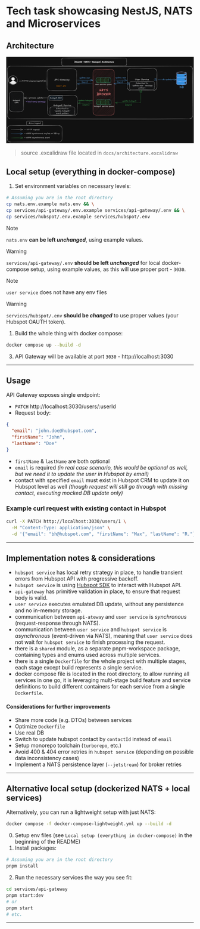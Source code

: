 # Tech task showcasing NestJS, NATS and Microservices

## Architecture

![Architecture](./docs/architecture.png)

> source .excalidraw file located in `docs/architecture.excalidraw`

## Local setup (everything in docker-compose)

1. Set environment variables on necessary levels:

```sh
# Assuming you are in the root directory
cp nats.env.example nats.env && \
cp services/api-gateway/.env.example services/api-gateway/.env && \
cp services/hubspot/.env.example services/hubspot/.env
```
> [!NOTE]
> `nats.env` **can be left _unchanged_**, using example values.

> [!WARNING]
> `services/api-gateway/.env` **should be left _unchanged_** for local docker-compose setup, using example values, as this will use proper port - `3030`.

> [!NOTE]
> `user service` does not have any env files

> [!WARNING]
> `services/hubspot/.env` **should be _changed_** to use proper values (your Hubspot OAUTH token).

1. Build the whole thing with docker compose:

```sh
docker compose up --build -d
```

3. API Gateway will be available at port `3030` - http://localhost:3030
---

## Usage
API Gateway exposes single endpoint:

- `PATCH` http://localhost:3030/users/:userId
- Request body:
```json
{
  "email": "john.doe@hubspot.com",
  "firstName": "John",
  "lastName": "Doe"
}
```
- `firstName` & `lastName` are both optional
- `email` is required _(in real case scenario, this would be optional as well, but we need it to update the user in Hubspot by email)_
- contact with specified `email` must exist in Hubspot CRM to update it on Hubspot level as well _(though request will still go through with missing contact, executing mocked DB update only)_

### Example curl request with existing contact in Hubspot

```sh
curl -X PATCH http://localhost:3030/users/1 \
  -H "Content-Type: application/json" \
  -d '{"email": "bh@hubspot.com", "firstName": "Max", "lastName": "R."}'
```
---

## Implementation notes & considerations
- `hubspot service` has local retry strategy in place, to handle transient errors from Hubspot API with progressive backoff.
- `hubspot service` is using [Hubspot SDK](https://www.npmjs.com/package/@hubspot/api-client) to interact with Hubspot API.
- `api-gateway` has primitive validation in place, to ensure that request body is valid.
- `user service` executes emulated DB update, without any persistence and no in-memory storage.
- communication between `api-ateway` and `user service` is _synchronous_ (request-response through NATS).
- communication between `user service` and `hubspot service` is _asynchronous_ (event-driven via NATS), meaning that `user service` does not wait for `hubspot service` to finish processing the request.
- there is a `shared` module, as a separate pnpm-workspace package, containing types and enums used across multiple services.
- there is a single `Dockerfile` for the whole project with multiple stages, each stage except build represents a single service.
- docker compose file is located in the root directory, to allow running all services in one go, it is leveraging multi-stage build feature and service definitions to build different containers for each service from a single `Dockerfile`.

#### Considerations for further improvements
- Share more code (e.g. DTOs) between services
- Optimize `Dockerfile`
- Use real DB
- Switch to update hubspot contact by `contactId` instead of `email`
- Setup monorepo toolchain (`turborepo`, etc.)
- Avoid 400 & 404 error retries in `hubspot service` (depending on possible data inconsistency cases)
- Implement a NATS persistence layer (`--jetstream`) for broker retries
---

## Alternative local setup (dockerized NATS + local services)

Alternatively, you can run a lightweight setup with just NATS:

```sh
docker compose -f docker-compose-lightweight.yml up --build -d
```

0. Setup env files (see `Local setup (everything in docker-compose)` in the beginning of the README)
1. Install packages:

```sh
# Assuming you are in the root directory
pnpm install
```

2. Run the necessary services the way you see fit:

```sh
cd services/api-gateway
pnpm start:dev
# or
pnpm start
# etc.
```
---